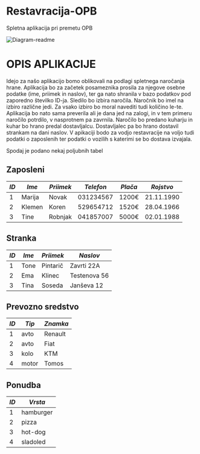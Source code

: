 # Restavracija-OPB
Spletna aplikacija pri premetu OPB

![Diagram-readme](https://user-images.githubusercontent.com/39483369/113877531-14e18500-97b9-11eb-90ed-e28d845aeb94.png)


# OPIS APLIKACIJE
Idejo za našo aplikacijo bomo oblikovali na podlagi spletnega naročanja hrane. Aplikacija bo za začetek posameznika prosila za njegove osebne podatke (ime, priimek in naslov), ter ga nato shranila v bazo podatkov pod zaporedno številko ID-ja. Sledilo bo izbira naročila. Naročnik bo imel na izbiro različne jedi. Za vsako izbiro bo moral navediti tudi količino le-te. Aplikacija bo nato sama preverila ali je dana jed na zalogi, in v tem primeru naročilo potrdilo, v nasprotnem pa zavrnila. Naročilo bo predano kuharju in kuhar bo hrano predal dostavljalcu. Dostavljalec pa bo hrano dostavil strankam na dani naslov. V apikaciji bodo za vodjo restavracije na voljo tudi podatki o zaposlenih ter podatki o vozilih s katerimi se bo dostava izvajala. 

Spodaj je podano nekaj poljubnih tabel

## Zaposleni
|*ID*|*Ime*|*Priimek*|*Telefon*|*Plača*|*Rojstvo*|
|----|-----|---------|---------|--------|--------|
|1|Marija|Novak|031234567|1200€|21.11.1990|
|2|Klemen|Koren|529654712|1520€|28.04.1966|
|3|Tine|Robnjak|041857007|5000€|02.01.1988|

## Stranka
|*ID*|*Ime*|*Priimek*|*Naslov*|
|----|-----|---------|---------|
|1|Tone|Pintarič|Zavrti 22A|
|2|Ema|Klinec|Testenova 56|
|3|Tina|Soseda|Janševa 12|

## Prevozno sredstvo
|*ID*|*Tip*|*Znamka*|
|----|-----|---------|
|1|avto|Renault|
|2|avto|Fiat|
|3|kolo|KTM|
|4|motor|Tomos|

## Ponudba
|*ID*|*Vrsta*|
|----|-----|
|1|hamburger|
|2|pizza|
|3|hot-dog|
|4|sladoled|
